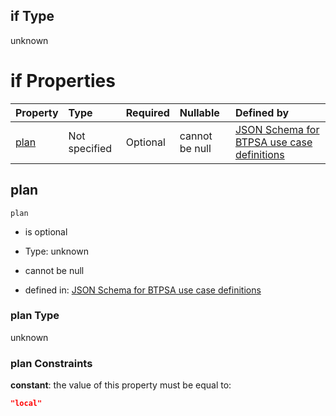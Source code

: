 ## if Type

unknown

# if Properties

| Property      | Type          | Required | Nullable       | Defined by                                                                                                                                                                                                                                  |
| :------------ | :------------ | :------- | :------------- | :------------------------------------------------------------------------------------------------------------------------------------------------------------------------------------------------------------------------------------------ |
| [plan](#plan) | Not specified | Optional | cannot be null | [JSON Schema for BTPSA use case definitions](btpsa-usecase-properties-services-items-allof-1-then-allof-21-then-allof-1-if-properties-plan.md "undefined#/properties/services/items/allOf/1/then/allOf/21/then/allOf/1/if/properties/plan") |

## plan



`plan`

*   is optional

*   Type: unknown

*   cannot be null

*   defined in: [JSON Schema for BTPSA use case definitions](btpsa-usecase-properties-services-items-allof-1-then-allof-21-then-allof-1-if-properties-plan.md "undefined#/properties/services/items/allOf/1/then/allOf/21/then/allOf/1/if/properties/plan")

### plan Type

unknown

### plan Constraints

**constant**: the value of this property must be equal to:

```json
"local"
```
